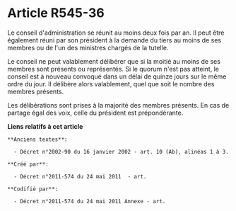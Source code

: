 # Article R545-36

Le conseil d'administration se réunit au moins deux fois par an. Il peut être également réuni par son président à la demande
du tiers au moins de ses membres ou de l'un des ministres chargés de la tutelle.

Le conseil ne peut valablement délibérer que si la moitié au moins de ses membres sont présents ou représentés. Si le quorum
n'est pas atteint, le conseil est à nouveau convoqué dans un délai de quinze jours sur le même ordre du jour. Il délibère
alors valablement, quel que soit le nombre des membres présents.

Les délibérations sont prises à la majorité des membres présents. En cas de partage égal des voix, celle du président est
prépondérante.

**Liens relatifs à cet article**

	**Anciens textes**:

	  - Décret n°2002-90 du 16 janvier 2002 - art. 10 (Ab), alinéas 1 à 3.

	**Créé par**:

	  - Décret n°2011-574 du 24 mai 2011  - art.

	**Codifié par**:

	  - Décret n°2011-574 du 24 mai 2011 Annexe - art.

